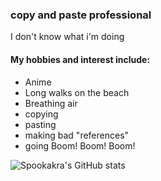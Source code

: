 ### copy and paste professional
I don't know what i'm doing 


#### My hobbies and interest include:
- Anime 
- Long walks on the beach
- Breathing air 
- copying
- pasting
- making bad "references"
- going Boom! Boom! Boom!



![Spookakra's GitHub stats](https://github-readme-stats.vercel.app/api?username=Spookakra&show_icons=true&theme=radical)


